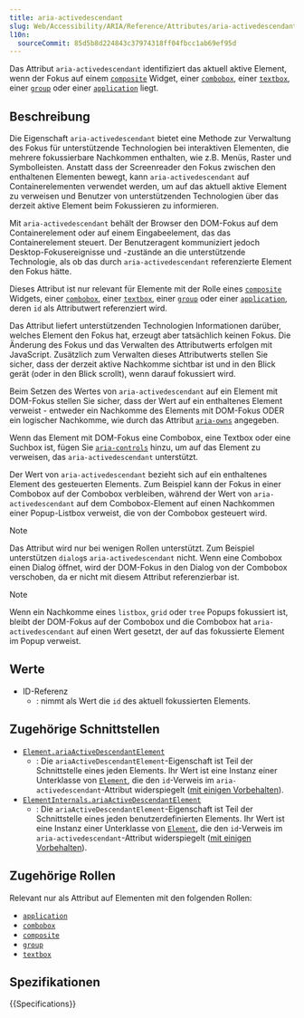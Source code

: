 ```yaml
---
title: aria-activedescendant
slug: Web/Accessibility/ARIA/Reference/Attributes/aria-activedescendant
l10n:
  sourceCommit: 85d5b8d224843c37974318ff04fbcc1ab69ef95d
---
```


Das Attribut `aria-activedescendant` identifiziert das aktuell aktive Element, wenn der Fokus auf einem [`composite`](/de/docs/Web/Accessibility/ARIA/Reference/Roles/composite_role) Widget, einer [`combobox`](/de/docs/Web/Accessibility/ARIA/Reference/Roles/combobox_role), einer [`textbox`](/de/docs/Web/Accessibility/ARIA/Reference/Roles/textbox_role), einer [`group`](/de/docs/Web/Accessibility/ARIA/Reference/Roles/group_role) oder einer [`application`](/de/docs/Web/Accessibility/ARIA/Reference/Roles/application_role) liegt.

## Beschreibung

Die Eigenschaft `aria-activedescendant` bietet eine Methode zur Verwaltung des Fokus für unterstützende Technologien bei interaktiven Elementen, die mehrere fokussierbare Nachkommen enthalten, wie z.B. Menüs, Raster und Symbolleisten. Anstatt dass der Screenreader den Fokus zwischen den enthaltenen Elementen bewegt, kann `aria-activedescendant` auf Containerelementen verwendet werden, um auf das aktuell aktive Element zu verweisen und Benutzer von unterstützenden Technologien über das derzeit aktive Element beim Fokussieren zu informieren.

Mit `aria-activedescendant` behält der Browser den DOM-Fokus auf dem Containerelement oder auf einem Eingabeelement, das das Containerelement steuert. Der Benutzeragent kommuniziert jedoch Desktop-Fokusereignisse und -zustände an die unterstützende Technologie, als ob das durch `aria-activedescendant` referenzierte Element den Fokus hätte.

Dieses Attribut ist nur relevant für Elemente mit der Rolle eines [`composite`](/de/docs/Web/Accessibility/ARIA/Reference/Roles/composite_role) Widgets, einer [`combobox`](/de/docs/Web/Accessibility/ARIA/Reference/Roles/combobox_role), einer [`textbox`](/de/docs/Web/Accessibility/ARIA/Reference/Roles/textbox_role), einer [`group`](/de/docs/Web/Accessibility/ARIA/Reference/Roles/group_role) oder einer [`application`](/de/docs/Web/Accessibility/ARIA/Reference/Roles/application_role), deren `id` als Attributwert referenziert wird.

Das Attribut liefert unterstützenden Technologien Informationen darüber, welches Element den Fokus hat, erzeugt aber tatsächlich keinen Fokus. Die Änderung des Fokus und das Verwalten des Attributwerts erfolgen mit JavaScript. Zusätzlich zum Verwalten dieses Attributwerts stellen Sie sicher, dass der derzeit aktive Nachkomme sichtbar ist und in den Blick gerät (oder in den Blick scrollt), wenn darauf fokussiert wird.

Beim Setzen des Wertes von `aria-activedescendant` auf ein Element mit DOM-Fokus stellen Sie sicher, dass der Wert auf ein enthaltenes Element verweist - entweder ein Nachkomme des Elements mit DOM-Fokus ODER ein logischer Nachkomme, wie durch das Attribut [`aria-owns`](/de/docs/Web/Accessibility/ARIA/Reference/Attributes/aria-owns) angegeben.

Wenn das Element mit DOM-Fokus eine Combobox, eine Textbox oder eine Suchbox ist, fügen Sie [`aria-controls`](/de/docs/Web/Accessibility/ARIA/Reference/Attributes/aria-controls) hinzu, um auf das Element zu verweisen, das `aria-activedescendant` unterstützt.

Der Wert von `aria-activedescendant` bezieht sich auf ein enthaltenes Element des gesteuerten Elements. Zum Beispiel kann der Fokus in einer Combobox auf der Combobox verbleiben, während der Wert von `aria-activedescendant` auf dem Combobox-Element auf einen Nachkommen einer Popup-Listbox verweist, die von der Combobox gesteuert wird.

> [!NOTE]
> Das Attribut wird nur bei wenigen Rollen unterstützt. Zum Beispiel unterstützen `dialog`s `aria-activedescendant` nicht. Wenn eine Combobox einen Dialog öffnet, wird der DOM-Fokus in den Dialog von der Combobox verschoben, da er nicht mit diesem Attribut referenzierbar ist.

> [!NOTE]
> Wenn ein Nachkomme eines `listbox`, `grid` oder `tree` Popups fokussiert ist, bleibt der DOM-Fokus auf der Combobox und die Combobox hat `aria-activedescendant` auf einen Wert gesetzt, der auf das fokussierte Element im Popup verweist.

## Werte

- ID-Referenz
  - : nimmt als Wert die `id` des aktuell fokussierten Elements.

## Zugehörige Schnittstellen

- [`Element.ariaActiveDescendantElement`](/de/docs/Web/API/Element/ariaActiveDescendantElement)
  - : Die `ariaActiveDescendantElement`-Eigenschaft ist Teil der Schnittstelle eines jeden Elements.
    Ihr Wert ist eine Instanz einer Unterklasse von [`Element`](/de/docs/Web/API/Element), die den `id`-Verweis im `aria-activedescendant`-Attribut widerspiegelt ([mit einigen Vorbehalten](/de/docs/Web/API/Document_Object_Model/Reflected_attributes#reflected_element_references)).
- [`ElementInternals.ariaActiveDescendantElement`](/de/docs/Web/API/ElementInternals/ariaActiveDescendantElement)
  - : Die `ariaActiveDescendantElement`-Eigenschaft ist Teil der Schnittstelle eines jeden benutzerdefinierten Elements.
    Ihr Wert ist eine Instanz einer Unterklasse von [`Element`](/de/docs/Web/API/Element), die den `id`-Verweis im `aria-activedescendant`-Attribut widerspiegelt ([mit einigen Vorbehalten](/de/docs/Web/API/Document_Object_Model/Reflected_attributes#reflected_element_references)).

## Zugehörige Rollen

Relevant nur als Attribut auf Elementen mit den folgenden Rollen:

- [`application`](/de/docs/Web/Accessibility/ARIA/Reference/Roles/application_role)
- [`combobox`](/de/docs/Web/Accessibility/ARIA/Reference/Roles/combobox_role)
- [`composite`](/de/docs/Web/Accessibility/ARIA/Reference/Roles/composite_role)
- [`group`](/de/docs/Web/Accessibility/ARIA/Reference/Roles/group_role)
- [`textbox`](/de/docs/Web/Accessibility/ARIA/Reference/Roles/textbox_role)

## Spezifikationen

{{Specifications}}
